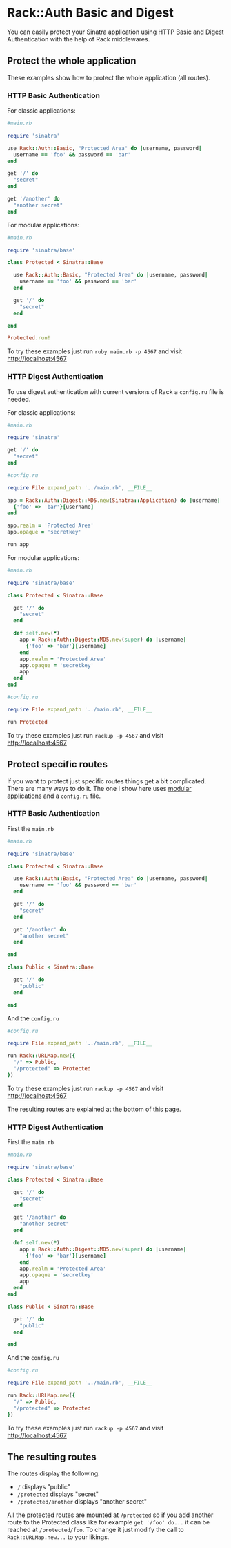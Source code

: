 # Rack::Auth Basic and Digest

You can easily protect your Sinatra application using HTTP
[Basic][httpbasic] and [Digest][httpdigest] Authentication with the
help of Rack middlewares.

## Protect the whole application

These examples show how to protect the whole application (all routes).

### HTTP Basic Authentication

For classic applications:

```ruby
#main.rb

require 'sinatra'

use Rack::Auth::Basic, "Protected Area" do |username, password|
  username == 'foo' && password == 'bar'
end

get '/' do
  "secret"
end

get '/another' do
  "another secret"
end
```

For modular applications:

```ruby
#main.rb

require 'sinatra/base'

class Protected < Sinatra::Base

  use Rack::Auth::Basic, "Protected Area" do |username, password|
    username == 'foo' && password == 'bar'
  end

  get '/' do
    "secret"
  end

end

Protected.run!
```

To try these examples just run `ruby main.rb -p 4567` and visit
[http://localhost:4567][localhost]

### HTTP Digest Authentication

To use digest authentication with current versions of Rack a
`config.ru` file is needed.

For classic applications:

```ruby
#main.rb

require 'sinatra'

get '/' do
  "secret"
end
```

```ruby
#config.ru

require File.expand_path '../main.rb', __FILE__

app = Rack::Auth::Digest::MD5.new(Sinatra::Application) do |username|
  {'foo' => 'bar'}[username]
end

app.realm = 'Protected Area'
app.opaque = 'secretkey'

run app
```

For modular applications:

```ruby
#main.rb

require 'sinatra/base'

class Protected < Sinatra::Base

  get '/' do
    "secret"
  end

  def self.new(*)
    app = Rack::Auth::Digest::MD5.new(super) do |username|
      {'foo' => 'bar'}[username]
    end
    app.realm = 'Protected Area'
    app.opaque = 'secretkey'
    app
  end
end
```

```ruby
#config.ru

require File.expand_path '../main.rb', __FILE__

run Protected
```

To try these examples just run `rackup -p 4567` and visit
[http://localhost:4567][localhost]

## Protect specific routes

If you want to protect just specific routes things get a bit complicated. There
are many ways to do it. The one I show here uses [modular applications][modular]
and a `config.ru` file.

### HTTP Basic Authentication

First the `main.rb`

```ruby
#main.rb

require 'sinatra/base'

class Protected < Sinatra::Base

  use Rack::Auth::Basic, "Protected Area" do |username, password|
    username == 'foo' && password == 'bar'
  end

  get '/' do
    "secret"
  end

  get '/another' do
    "another secret"
  end

end

class Public < Sinatra::Base

  get '/' do
    "public"
  end

end
```

And the `config.ru`

```ruby
#config.ru

require File.expand_path '../main.rb', __FILE__

run Rack::URLMap.new({
  "/" => Public,
  "/protected" => Protected
})
```

To try these examples just run `rackup -p 4567` and visit
[http://localhost:4567][localhost]

The resulting routes are explained at the bottom of this page.

### HTTP Digest Authentication

First the `main.rb`

```ruby
#main.rb

require 'sinatra/base'

class Protected < Sinatra::Base

  get '/' do
    "secret"
  end

  get '/another' do
    "another secret"
  end

  def self.new(*)
    app = Rack::Auth::Digest::MD5.new(super) do |username|
      {'foo' => 'bar'}[username]
    end
    app.realm = 'Protected Area'
    app.opaque = 'secretkey'
    app
  end
end

class Public < Sinatra::Base

  get '/' do
    "public"
  end

end
```

And the `config.ru`

```ruby
#config.ru

require File.expand_path '../main.rb', __FILE__

run Rack::URLMap.new({
  "/" => Public,
  "/protected" => Protected
})
```

To try these examples just run `rackup -p 4567` and visit
[http://localhost:4567][localhost]

## The resulting routes

The routes display the following:

* `/` displays "public"
* `/protected` displays "secret"
* `/protected/another` displays "another secret"

All the protected routes are mounted at `/protected` so if you add
another route to the Protected class like for example
`get '/foo' do...` it can be reached at `/protected/foo`. To
change it just modify the call to `Rack::URLMap.new...` to your likings.

[httpbasic]: http://en.wikipedia.org/wiki/Basic_access_authentication
[httpdigest]: http://en.wikipedia.org/wiki/Digest_access_authentication
[modular]: http://www.sinatrarb.com/intro.html#Serving%20a%20Modular%20Application
[localhost]: http://localhost:4567
